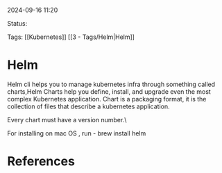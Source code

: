 2024-09-16 11:20

Status:

Tags: [[Kubernetes]] [[3 - Tags/Helm|Helm]]

# Helm

Helm cli helps you to manage kubernetes infra through something called charts,Helm Charts help you define, install, and upgrade even the most complex Kubernetes application.  Chart is a packaging format, it is the collection of files that describe a kubernetes application.

Every chart must have a version number.\

For installing on mac OS , run - brew install helm

# References


